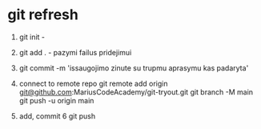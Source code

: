 # git refresh

1. git init -
2. git add . - pazymi failus pridejimui
3. git commit -m 'issaugojimo zinute su trupmu aprasymu kas padaryta'

4. connect to remote repo
   git remote add origin git@github.com:MariusCodeAcademy/git-tryout.git
   git branch -M main
   git push -u origin main

5. add, commit
   6 git push

